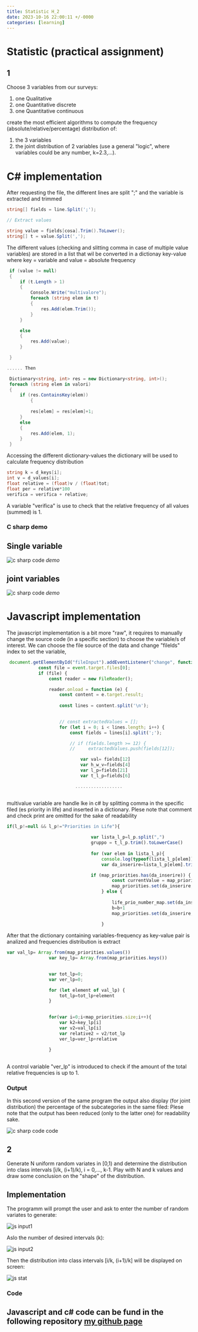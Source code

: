 ```yaml
---
title: Statistic H_2
date: 2023-10-16 22:00:11 +/-0000
categories: [learning]
---
```


# Statistic (practical assignment)
## 1
Choose 3 variables from our surveys:
1. one Qualitative
1. one Quantitative discrete
1. one Quantitative continuous 

create the most efficient algorithms to compute the frequency (absolute/relative/percentage) distribution of:

1. the 3 variables
1. the joint distribution of 2 variables (use a general "logic", where variables could be any number, k=2.3,...).

   
# C# implementation
After requesting the file, the different lines are split ";" and the variable is extracted and trimmed

```c#
string[] fields = line.Split(';');

// Extract values

string value = fields[cosa].Trim().ToLower();
string[] t = value.Split(',');
```
The different values (checking and slitting comma in case of multiple value variables) are stored in a list that wil be converted in a dictionay key-value where key = variable and value = absolute frequency

```c#
 if (value != null)
 {
     if (t.Length > 1)  
     {
         Console.Write("multivalore");
         foreach (string elem in t)
         {
             res.Add(elem.Trim());
         }
     }

     else
     {
         res.Add(value);
     }

 }

...... Then

 Dictionary<string, int> res = new Dictionary<string, int>();
 foreach (string elem in valori)
 {
     if (res.ContainsKey(elem))
         {
         
         res[elem] = res[elem]+1;
     }
     else
     {
         res.Add(elem, 1);
     }
 }
```
Accessing the different dictionary-values the dictionary will be used to calculate frequency distribution

```c#
string k = d_keys[i];
int v = d_values[i];
float relative = (float)v / (float)tot;
float per = relative*100
verifica = verifica + relative;
```
A variable "verifica" is use to check that the relative frequency of all values (summed) is 1.


### C sharp demo
## Single variable
![c sharp code](/assets/statiistics/h2/single-Trim.gif)
_demo_

## joint variables
![c sharp code](/assets/statiistics/h2/joint-Trim-1.gif)
_demo_

# Javascript implementation
The javascript implementation is a bit more "raw", it requires to manually change the source code (in a specific section) to choose the variable/s of interest.
We can choose the file source of the data and change "filelds" index to set the variable,

```javascript
 document.getElementById("fileInput").addEventListener("change", function (event) {
            const file = event.target.files[0];
            if (file) {
                const reader = new FileReader();

                reader.onload = function (e) {
                    const content = e.target.result;
                    
                    const lines = content.split('\n');

                    
                    // const extractedValues = [];
                    for (let i = 0; i < lines.length; i++) {
                        const fields = lines[i].split(';');

                        // if (fields.length >= 12) {
                        //     extractedValues.push(fields[12]);

                            var val= fields[12]
                            var h_w_v=fields[4]
                            var l_p=fields[21]
                            var t_l_p=fields[6]

                          ..................
                           

```

multivalue variable are handle lke in c# by splitting comma in the specific filed (es priority in life) and inserted in a dictionary.
Plese note that comment and check print are omitted for the sake of readability
```javascript
if(l_p!=null && l_p!="Priorities in Life"){            
                                                                       // ogni casella delle priorities aveva più valori (per la stessa persona)
                                var lista_l_p=l_p.split(",")                                     // quindi ho dovuto iterare sulla lista dei valori
                                gruppo = t_l_p.trim().toLowerCase()
                        
                                for (var elem in lista_l_p){
                                    console.log(typeof(lista_l_p[elem]))       
                                    var da_inserire=lista_l_p[elem].trim().toLowerCase()

                                if (map_priorities.has(da_inserire)) {
                                        const currentValue = map_priorities.get(da_inserire);
                                        map_priorities.set(da_inserire, currentValue + 1);
                                    } else {
                                        
                                        life_prio_number_map.set(da_inserire,b);
                                        b=b+1
                                        map_priorities.set(da_inserire, 1);
                                    
                                    }


```

After that the dictionary containing variables-frequency as key-value pair is analized and frequencies distribution is extract

```javascript
var val_lp= Array.from(map_priorities.values())
                var key_lp= Array.from(map_priorities.keys())
                

                var tot_lp=0;
                var ver_lp=0;

                for (let element of val_lp) {
                    tot_lp=tot_lp+element
                }
                

                for(var i=0;i<map_priorities.size;i++){
                    var k2=key_lp[i]
                    var v2=val_lp[i]
                    var relative2 = v2/tot_lp
                    ver_lp=ver_lp+relative
                    
                }
               
```
A control variable "ver_lp" is introduced to check if the amount of the total relative frequencies is up to 1.<br>

### Output

In this second version of the same program the output also display (for joint distribution) the percentage of the subcategories in the same filed:
Plese note that the output has been reduced (only to the latter one) for readability sake.

![c sharp code](/assets/statiistics/h2/js_stat.png)
code

## 2

Generate N uniform random variates in [0,1) and determine the distribution into class intervals [i/k, (i+1)/k), i = 0,..., k-1.
Play with N and k values and draw some conclusion on the "shape" of the distribution.

## Implementation

The programm will prompt the user and ask to enter the number of random variates to generate:

![js](/assets/statiistics/h2/input1.png)
input1

Aslo the number of desired intervals (k):

![js](/assets/statiistics/h2/input2.png)
input2

Then the distribution into class intervals [i/k, (i+1)/k] will be displayed on screen:

![js](/assets/statiistics/h2/fin_s.png)
stat





### Code
## Javascript and c# code can be fund in the following repository  [my github page](https://github.com/Cheroberous/Statistic/tree/main/H2)  






  








   
